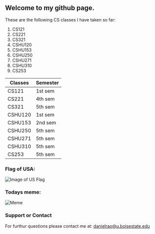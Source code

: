 ## Welcome to my github page.

These are the following CS classes I have taken so far:

1) CS121 <Br>
2) CS221 <Br>
3) CS321 <Br>
4) CSHU120 <Br>
5) CSHU153 <Br>
6) CSHU250 <Br>
7) CSHU271 <Br>
8) CSHU310 <Br>
9) CS253 <Br>
  
  
  Classes | Semester
------------ | -------------
CS121 | 1st sem
CS221 | 4th sem
CS321 | 5th sem
CSHU120 | 1st sem
CSHU153 | 2nd sem
CSHU250 | 5th sem
CSHU271 | 5th sem
CSHU310 | 5th sem
CS253 | 5th sem


### Flag of USA:



![Image of US Flag](https://upload.wikimedia.org/wikipedia/en/a/a4/Flag_of_the_United_States.svg) 


### Todays meme:


![Meme](https://cdn.lolwot.com/wp-content/uploads/2015/04/20-animal-memes-that-show-how-we-feel-on-mondays-1.jpg)



### Support or Contact

For furthur questions please contact me at: danielrao@u.boisestate.edu
